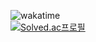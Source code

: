 ![wakatime](https://wakatime.com/badge/github/lxxonx/algorithm.svg) \
[![Solved.ac프로필](http://mazassumnida.wtf/api/generate_badge?boj=leeon)](https://solved.ac/leeon)
